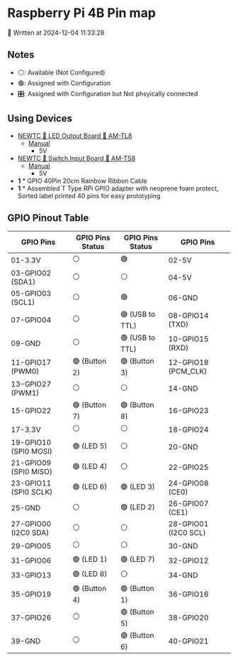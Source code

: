 # Raspberry Pi 4B Pin map

📅 Written at 2024-12-04 11:33:28

## Notes

- ⚪: Available (Not Configured)
- 🟢: Assigned with Configuration
- 🎛️: Assigned with Configuration but Not phsyically connected

## Using Devices

- [NEWTC 🔪 LED Output Board 🔪 AM-TL8](https://www.d-evicemart.co.kr/goods/view?no=6772)
  - [Manual](https://www.newtc.co.kr/dpshop/bbs/download.php?bo_table=m45&wr_id=41&no=0&sca=&sfl=wr_subject||wr_content&stx=AM-TL8&sop=and)
    - 5V
- [NEWTC 🔪 Switch Input Board 🔪 AM-TS8](https://www.devicemart.co.kr/goods/view?no=11701)
  - [Manual](https://www.newtc.co.kr/dpshop/bbs/download.php?bo_table=m45&wr_id=90&no=0&sfl=&stx=&sst=wr_hit&sod=asc&sop=and&page=4)
    - 5V
- **1** \* GPIO 40Pin 20cm Rainbow Ribbon Cable
- **1** \* Assembled T Type RPi GPIO adapter with neoprene foam protect, Sorted label printed 40 pins for easy prototyping

## GPIO Pinout Table

| GPIO Pins             | GPIO Pins Status | GPIO Pins Status | GPIO Pins            |
| --------------------- | ---------------- | ---------------- | -------------------- |
| 01-3.3V               | ⚪               | 🟢               | 02-5V                |
| 03-GPIO02 (SDA1)      | ⚪               | ⚪               | 04-5V                |
| 05-GPIO03 (SCL1)      | ⚪               | 🟢               | 06-GND               |
| 07-GPIO04             | ⚪               | 🟢 (USB to TTL)  | 08-GPIO14 (TXD)      |
| 09-GND                | ⚪               | 🟢 (USB to TTL)  | 10-GPIO15 (RXD)      |
| 11-GPIO17 (PWM0)      | 🟢 (Button 2)    | 🟢 (Button 3)    | 12-GPIO18 (PCM_CLK)  |
| 13-GPIO27 (PWM1)      | ⚪               | ⚪               | 14-GND               |
| 15-GPIO22             | 🟢 (Button 7)    | 🟢 (Button 8)    | 16-GPIO23            |
| 17-3.3V               | ⚪               | ⚪               | 18-GPIO24            |
| 19-GPIO10 (SPI0 MOSI) | 🟢 (LED 5)       | ⚪               | 20-GND               |
| 21-GPIO09 (SPI0 MISO) | 🟢 (LED 4)       | ⚪               | 22-GPIO25            |
| 23-GPIO11 (SPI0 SCLK) | 🟢 (LED 6)       | 🟢 (LED 3)       | 24-GPIO08 (CE0)      |
| 25-GND                | ⚪               | 🟢 (LED 2)       | 26-GPIO07 (CE1)      |
| 27-GPIO00 (I2C0 SDA)  | ⚪               | ⚪               | 28-GPIO01 (I2C0 SCL) |
| 29-GPIO05             | ⚪               | ⚪               | 30-GND               |
| 31-GPIO06             | 🟢 (LED 1)       | 🟢 (LED 7)       | 32-GPIO12            |
| 33-GPIO13             | 🟢 (LED 8)       | ⚪               | 34-GND               |
| 35-GPIO19             | 🟢 (Button 4)    | 🟢 (Button 1)    | 36-GPIO16            |
| 37-GPIO26             | ⚪               | 🟢 (Button 5)    | 38-GPIO20            |
| 39-GND                | ⚪               | 🟢 (Button 6)    | 40-GPIO21            |
